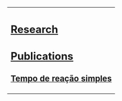 <table><tr><td style="vertical-align:middle"><a>
<h2 align="left"><a href="https://nneurom.com/">Research</a></h2>
<h2 align="left"><a href="https://nneurom.com/">Publications</a></h2>

<h3 align="left"><a href="https://apolinario-souza.github.io/Tempo_de_reacao_simples.html">Tempo de reação simples</a></h3>





      
